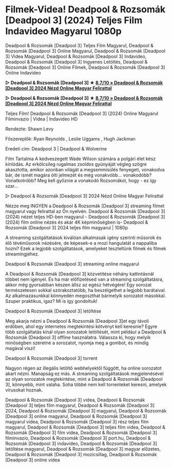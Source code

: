 # Filmek-Videa! Deadpool & Rozsomák [Deadpool 3] (2024) Teljes Film Indavideo Magyarul 1080p

Deadpool & Rozsomák [Deadpool 3] Teljes Film Magyarul, Deadpool & Rozsomák [Deadpool 3] Online Magyarul, Deadpool & Rozsomák [Deadpool 3] Videa Magyarul, Deadpool & Rozsomák [Deadpool 3] Indavideo, Deadpool & Rozsomák [Deadpool 3] Ingyenes Letöltés, Deadpool & Rozsomák [Deadpool 3] Online Filmek, Deadpool & Rozsomák [Deadpool 3] Online Indavideo

**▷ Deadpool & Rozsomák [Deadpool 3] ★ [8.7/10 » Deadpool & Rozsomák [Deadpool 3] 2024 Nézd Online Magyar Felirattal](https://is.gd/Xd9CK1)**

**▷ Deadpool & Rozsomák [Deadpool 3] ★ [8.7/10 » Deadpool & Rozsomák [Deadpool 3] 2024 Nézd Online Magyar Felirattal](https://is.gd/Xd9CK1)**

Teljes Film! Deadpool & Rozsomák [Deadpool 3] (2024) Online Magyarul Filminvazio | Videa | Indavideo HD

Rendezte: Shawn Levy

Főszereplők: Ryan Reynolds , Leslie Uggams , Hugh Jackman

Eredeti cím: Deadpool 3 | Deadpool & Wolverine

Film Tartalma
A kedveszegett Wade Wilson számára a polgári élet kész kínlódás. Az erkölcsileg rugalmas zsoldos gyúnyáját végleg szögre akasztotta, amikor azonban világát a megsemmisülés fenyegeti, vonakodva bár, de ismét magára ölti jelmezét és még vonakvóbb… vonakodóbb? Vonatkotróbb? Meg kell győznie a vonakodó Rozsomákot, hogy - ez így szar...

▷ Deadpool & Rozsomák [Deadpool 3] 2024 Nézd Online Magyar Felirattal

Nézze meg INGYEN a Deadpool & Rozsomák [Deadpool 3] streaming filmet magyarul vagy felirattal az Ön nyelvén. Deadpool & Rozsomák [Deadpool 3] (2024) nézet teljes HD-ben magyarul - Deadpool & Rozsomák [Deadpool 3] (2024) film online nézés és akár 4K képminőségben is- Deadpool & Rozsomák [Deadpool 3] 2024 teljes film magyarul | 1080p

A streaming szolgáltatások kiválóan alkalmasak igény szerinti műsorok és élő tévéműsorok nézésére, de képesek-e a mozi hangulatát a nappaliba hozni? Ezek a legjobb szolgáltatások, amelyeket teszteltünk filmek és filmek streamingjéhez.

Deadpool & Rozsomák [Deadpool 3] streaming online magyarul

A Deadpool & Rozsomák [Deadpool 3] közvetítése néhány kattintásnál többet nem igényel. És ha már előfizetésed van a streaming szolgáltatásra, akkor még gyorsabban készen állsz az egész hétvégére! Egy sorozat természetesen sokkal szórakoztatóbb, ha beszélgethet a legjobb barátaival. Az alkalmazásunkkal könnyedén megoszthat bármelyik sorozatot másokkal. Szuper praktikus, igaz? Mi is így gondoltuk!

Deadpool & Rozsomák [Deadpool 3] letöltése

Meg akarja nézni a Deadpool & Rozsomák [Deadpool 3]et egy távoli erdőben, ahol egy internetes megtekintési kötvényt kell keresnie? Egyre több szolgáltatás kínál olyan sorozatok letöltését, mint például a Deadpool & Rozsomák [Deadpool 3] offline használatra. Válassza ki, hogy melyik minőségben szeretné a sorozatot, nyomja meg a gombot, és mindig magával viszi!

Deadpool & Rozsomák [Deadpool 3] torrent

Nagyon régen az illegális letöltő webhelyektől függött, ha online sorozatot akart nézni. Manapság ez más. A streaming szolgáltatások megjelenésével az olyan sorozatok megtekintése, mint a Deadpool & Rozsomák [Deadpool 3], könnyebb, mint valaha. Soha többé nem kell torrenteket keresni, amelyek vírusokat hoznak.

Deadpool & Rozsomák [Deadpool 3] videa, Deadpool & Rozsomák [Deadpool 3] teljes film magyarul, Deadpool & Rozsomák [Deadpool 3] 2024, Deadpool & Rozsomák [Deadpool 3] magyarul, Deadpool & Rozsomák [Deadpool 3] online magyarul, Deadpool & Rozsomák [Deadpool 3] magyarul videa, Deadpool & Rozsomák [Deadpool 3] rész teljes film magyarul, Deadpool & Rozsomák [Deadpool 3] teljes film videa, Deadpool & Rozsomák [Deadpool 3] film videa, Deadpool & Rozsomák [Deadpool 3] filminvazio, Deadpool & Rozsomák [Deadpool 3] port.hu, Deadpool & Rozsomák [Deadpool 3] indavideo, Deadpool & Rozsomák [Deadpool 3] letöltése magyarul, Deadpool & Rozsomák [Deadpool 3] magyar előzetes, Deadpool & Rozsomák [Deadpool 3] mozicsillag, Deadpool & Rozsomák [Deadpool 3] online videa
